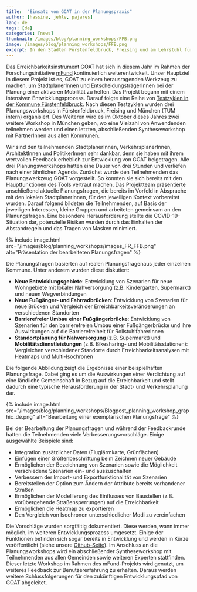 ```yaml
---
title:  "Einsatz von GOAT in der Planungspraxis"
author: [hassine, jehle, pajares]
lang: de
tags: [de]
categories: [news]
thumbnail: /images/blog/planning_workshops/FFB.png
image: /images/blog/planning_workshops/FFB.png
excerpt: In den Städten Fürstenfeldbruck, Freising und am Lehrstuhl für Siedlungsstruktur und Verkehrsplanung (TUM) wurden drei Planungsworkshops organisiert. Experten aus verschiedenen Fachbereichen, u.a. Stadt- und Verkehrsplaner, Architekten und Politiker haben wertvolles Feedback gegeben und den zukünftigen Entwicklungspfad von GOAT maßgeblich geformt.
---
```

Das Erreichbarkeitsinstrument GOAT hat sich in diesem Jahr im Rahmen der Forschungsinitiative [mFund](https://www.bmvi.de/DE/Themen/Digitales/mFund/Ueberblick/ueberblick.html) kontinuierlich weiterentwickelt. Unser Hauptziel in diesem Projekt ist es, GOAT zu einem herausragenden Werkzeug zu machen, um StadtplanerInnen und EntscheidungsträgerInnen bei der Planung einer aktiveren Mobilität zu helfen. Das Projekt begann mit einem intensiven Entwicklungsprozess. Darauf folgte eine Reihe von [Testzyklen in der Kommune Fürstenfeldbruck](https://www.open-accessibility.org/testcycles/). Nach diesen Testzyklen wurden drei Planungsworkshops in Fürstenfeldbruck, Freising und München (TUM intern) organisiert. Des Weiteren wird es im Oktober dieses Jahres zwei weitere Workshop in München geben, wo eine Vielzahl von Anwendenden teilnehmen werden und einen letzten, abschließenden Syntheseworkshop mit PartnerInnen aus allen Kommunen. 

Wir sind den teilnehmenden StadtplanerInnen, VerkehrsplanerInnen, ArchitektInnen und PolitikerInnen sehr dankbar, denn sie haben mit ihrem wertvollen Feedback erheblich zur Entwicklung von GOAT beigetragen. Alle drei Planungsworkshops hatten eine Dauer von drei Stunden und verliefen nach einer ähnlichen Agenda. Zunächst wurde den Teilnehmenden das Planungswerkzeug GOAT vorgestellt. 
So konnten sie sich bereits mit den Hauptfunktionen des Tools vertraut machen. Das Projektteam präsentierte anschließend aktuelle Planungsfragen, die bereits im Vorfeld in Absprache mit den lokalen StadtplanerInnen, für den jeweiligen Kontext vorbereitet wurden.
Darauf folgend bildeten die Teilnehmenden, auf Basis der jeweiligen Interessen, kleine Gruppen und arbeiteten gemeinsam an den Planungsfragen. Eine besondere Herausforderung stellte die COVID-19-Situation dar, potenzielle Risiken wurden durch das Einhalten der Abstandregeln und das Tragen von Masken minimiert.

{% include image.html src="/images/blog/planning_workshops/images_FR_FFB.png" alt="Präsentation der bearbeiteten Planungsfragen" %} 

Die Planungsfragen basierten auf realen Planungsfragenaus jeder einzelnen Kommune. Unter anderem wurden diese diskutiert:
- <b>Neue Entwicklungsgebiete</b>: Entwicklung von Szenarien für neue Wohngebiete mit lokaler Nahversorgung (z.B. Kindergarten, Supermarkt) und neuen Wegverbindungen
- <b>Neue Fußgänger- und Fahrradbrücken</b>: Entwicklung von Szenarien für neue Brücken und Vergleich der Erreichbarkeitsveränderungen an verschiedenen Standorten
- <b>Barrierefreier Umbau einer Fußgängerbrücke</b>: Entwicklung von Szenarien für den barrierefreien Umbau einer Fußgängerbrücke und ihre Auswirkungen auf die Barrierefreiheit für RollstuhlfahrerInnen
- <b>Standortplanung für Nahversorgung </b> (z.B. Supermarkt) und <b>Mobilitätsdienstleistungen</b> (z.B. Bikesharing- und Mobilitätsstationen): Vergleichen verschiedener Standorte durch Erreichbarkeitsanalysen mit Heatmaps und Multi-Isochronen

Die folgende Abbildung zeigt die Ergebnisse einer beispielhaften Planungsfrage. Dabei ging es um die Auswirkungen einer Verdichtung auf eine ländliche Gemeinschaft in Bezug auf die Erreichbarkeit und stellt dadurch eine typische Herausforderung in der Stadt- und Verkehrsplanung dar.

{% include image.html src="/images/blog/planning_workshops/Blogpost_planning_workshop_graphic_de.png" alt="Bearbeitung einer exemplarischen Planungsfrage" %}

Bei der Bearbeitung der Planungsfragen und während der Feedbackrunde hatten die Teilnehmenden viele Verbesserungsvorschläge. 
Einige ausgewählte Beispiele sind:
- Integration zusätzlicher Daten (Fluglärmkarte, Grünflächen)
- Einfügen einer Größenbeschriftung beim Zeichnen neuer Gebäude
- Ermöglichen der Bezeichnung von Szenarien sowie die Möglichkeit verschiedene Szenarien ein- und auszuschalten
- Verbessern der Import- und Exportfunktionalität von Szenarien
- Bereitstellen der Option zum Ändern der Attribute bereits vorhandener Straßen
- Ermöglichen der Modellierung des Einflusses von Baustellen (z.B. vorübergehende Straßensperrungen) auf die Erreichbarkeit
- Ermöglichen die Heatmap zu exportieren
- Den Vergleich von Isochronen unterschiedlicher Modi zu vereinfachen

Die Vorschläge wurden sorgfältig dokumentiert. Diese werden, wann immer möglich, im weiteren Entwicklungsprozess umgesetzt. Einige der Funktionen befinden sich sogar bereits in Entwicklung und werden in Kürze veröffentlicht (siehe unsere [Github-Seite](https://github.com/goat-community/goat)). Im Anschluss an die Planungsworkshops wird ein abschließender Syntheseworkshop mit Teilnehmenden aus allen Gemeinden sowie weiteren Experten stattfinden. Dieser letzte Workshop im Rahmen des mFund-Projekts wird genutzt, um weiteres Feedback zur Benutzererfahrung zu erhalten. Daraus werden weitere Schlussfolgerungen für den zukünftigen Entwicklungspfad von GOAT abgeleitet.